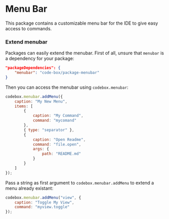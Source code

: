 # Menu Bar

This package contains a customizable menu bar for the IDE to give easy access to commands.

### Extend menubar

Packages can easily extend the menubar. First of all, unsure that `menubar` is a dependency for your package:

```json
"packageDependencies": {
    "menubar": "code-box/package-menubar"
}
```

Then you can access the menubar using `codebox.menubar`:

```js
codebox.menubar.addMenu({
    caption: "My New Menu",
    items: [
        {
            caption: "My Command",
            command: "mycomand"
        },
        { type: "separator" },
        {
            caption: "Open Readme",
            command: "file.open",
            args: {
                path: "README.md"
            }
        }
    ]
});
```

Pass a string as first argument to `codebox.menubar.addMenu` to extend a menu already existant:

```js
codebox.menubar.addMenu("view", {
    caption: "Toggle My View",
    command: "myview.toggle"
});
```


